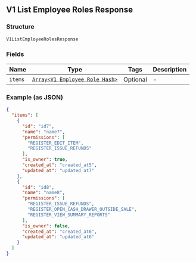 ## V1 List Employee Roles Response

### Structure

`V1ListEmployeeRolesResponse`

### Fields

| Name | Type | Tags | Description |
|  --- | --- | --- | --- |
| `items` | [`Array<V1 Employee Role Hash>`](/doc/models/v1-employee-role.md) | Optional | - |

### Example (as JSON)

```json
{
  "items": [
    {
      "id": "id7",
      "name": "name7",
      "permissions": [
        "REGISTER_EDIT_ITEM",
        "REGISTER_ISSUE_REFUNDS"
      ],
      "is_owner": true,
      "created_at": "created_at5",
      "updated_at": "updated_at7"
    },
    {
      "id": "id8",
      "name": "name8",
      "permissions": [
        "REGISTER_ISSUE_REFUNDS",
        "REGISTER_OPEN_CASH_DRAWER_OUTSIDE_SALE",
        "REGISTER_VIEW_SUMMARY_REPORTS"
      ],
      "is_owner": false,
      "created_at": "created_at6",
      "updated_at": "updated_at6"
    }
  ]
}
```

